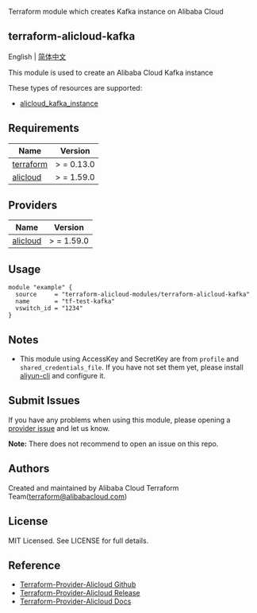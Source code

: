 Terraform module which creates Kafka instance on Alibaba Cloud

terraform-alicloud-kafka
---

English | [简体中文](README-CN.md)

This module is used to create an Alibaba Cloud Kafka instance

These types of resources are supported:

* [alicloud_kafka_instance](https://registry.terraform.io/providers/aliyun/alicloud/latest/docs/resources/alikafka_instance)

## Requirements

| Name | Version |
|------|---------|
| <a name="requirement_terraform"></a> [terraform](#requirement\_terraform) | > = 0.13.0 |
| <a name="requirement_alicloud"></a> [alicloud](#requirement\_alicloud) | > = 1.59.0 |

## Providers

| Name | Version |
|------|---------|
| <a name="provider_alicloud"></a> [alicloud](#provider\_alicloud) | > = 1.59.0 |

## Usage

```hcl
module "example" {
  source     = "terraform-alicloud-modules/terraform-alicloud-kafka"
  name       = "tf-test-kafka"
  vswitch_id = "1234"
}
```

## Notes

* This module using AccessKey and SecretKey are from `profile` and `shared_credentials_file`. If you have not set them
  yet, please install [aliyun-cli](https://github.com/aliyun/aliyun-cli#installation) and configure it.

## Submit Issues

If you have any problems when using this module, please opening
a [provider issue](https://github.com/aliyun/terraform-provider-alicloud/issues/new) and let us know.

**Note:** There does not recommend to open an issue on this repo.

## Authors

Created and maintained by Alibaba Cloud Terraform Team(terraform@alibabacloud.com)

## License

MIT Licensed. See LICENSE for full details.

## Reference

* [Terraform-Provider-Alicloud Github](https://github.com/aliyun/terraform-provider-alicloud)
* [Terraform-Provider-Alicloud Release](https://releases.hashicorp.com/terraform-provider-alicloud/)
* [Terraform-Provider-Alicloud Docs](https://registry.terraform.io/providers/aliyun/alicloud/latest/docs)
